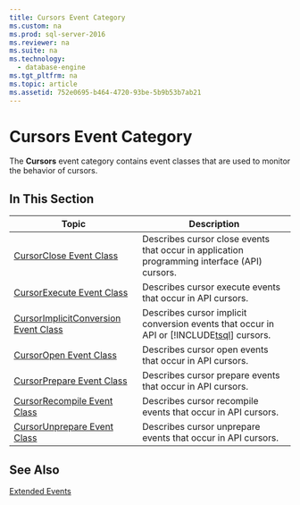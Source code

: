 ```yaml
---
title: Cursors Event Category
ms.custom: na
ms.prod: sql-server-2016
ms.reviewer: na
ms.suite: na
ms.technology: 
  - database-engine
ms.tgt_pltfrm: na
ms.topic: article
ms.assetid: 752e0695-b464-4720-93be-5b9b53b7ab21
---
```

# Cursors Event Category
  The **Cursors** event category contains event classes that are used to monitor the behavior of cursors.  
  
## In This Section  
  
|Topic|Description|  
|-----------|-----------------|  
|[CursorClose Event Class](../../Topics/TopicNameNotContainA/CursorClose-Event-Class.md)|Describes cursor close events that occur in application programming interface \(API\) cursors.|  
|[CursorExecute Event Class](../../Topics/TopicNameNotContainA/CursorExecute-Event-Class.md)|Describes cursor execute events that occur in API cursors.|  
|[CursorImplicitConversion Event Class](../../Topics/TopicNameNotContainA/CursorImplicitConversion-Event-Class.md)|Describes cursor implicit conversion events that occur in API or [!INCLUDE[tsql](../../Token/Other/tsql_md.md)] cursors.|  
|[CursorOpen Event Class](../../Topics/TopicNameNotContainA/CursorOpen-Event-Class.md)|Describes cursor open events that occur in API cursors.|  
|[CursorPrepare Event Class](../../Topics/TopicNameNotContainA/CursorPrepare-Event-Class.md)|Describes cursor prepare events that occur in API cursors.|  
|[CursorRecompile Event Class](../../Topics/TopicNameNotContainA/CursorRecompile-Event-Class.md)|Describes cursor recompile events that occur in API cursors.|  
|[CursorUnprepare Event Class](../../Topics/TopicNameNotContainA/CursorUnprepare-Event-Class.md)|Describes cursor unprepare events that occur in API cursors.|  
  
## See Also  
 [Extended Events](../../Topics/TopicNameNotContainA/Extended-Events.md)  
  
  